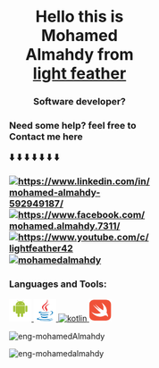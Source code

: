 <link rel="stylesheet" href="https://cdn.jsdelivr.net/gh/devicons/devicon@v2.15.1/devicon.min.css">
<div   
    style ="margin: auto;
            width: 50%;
            padding: 10px;">

  <h1 align="center">Hello this is Mohamed Almahdy from 
    <a href="https://www.youtube.com/@LightFeather42">light feather</a>
  </h1>
  <h3 align="center">Software developer?</h3>

  <h3 align="left">Need some help? feel free to Contact me here
    <p > ⬇️ ⬇️ ⬇️ ⬇️ ⬇️ ⬇️️ ⬇️️</p>
    <p align="left">
      <a href="https://www.linkedin.com/in/mohamed-almahdy-592949187/" target="blank"><img align="center" src="https://raw.githubusercontent.com/rahuldkjain/github-profile-readme-generator/master/src/images/icons/Social/linked-in-alt.svg" alt="https://www.linkedin.com/in/mohamed-almahdy-592949187/" height="30" width="40" /></a>
      <a href="https://www.facebook.com/mohamed.almahdy.7311/" target="blank"><img align="center" src="https://raw.githubusercontent.com/rahuldkjain/github-profile-readme-generator/master/src/images/icons/Social/facebook.svg" alt="https://www.facebook.com/mohamed.almahdy.7311/" height="30" width="40" /></a>
      <a href="https://www.youtube.com/c/lightfeather42" target="blank"><img align="center" src="https://raw.githubusercontent.com/rahuldkjain/github-profile-readme-generator/master/src/images/icons/Social/youtube.svg" alt="https://www.youtube.com/c/lightfeather42" height="30" width="40" /></a>
      <a href="https://codeforces.com/profile/mohamedalmahdy" target="blank"><img align="center" src="https://raw.githubusercontent.com/rahuldkjain/github-profile-readme-generator/master/src/images/icons/Social/codeforces.svg" alt="mohamedalmahdy" height="30" width="40" /></a>
    </p>
  </h3>


  <h3 align="left">Languages and Tools:</h3>
  <p align="left">
    <a href="https://developer.android.com" target="_blank" rel="noreferrer"> 
        <img src="https://raw.githubusercontent.com/devicons/devicon/master/icons/android/android-original-wordmark.svg" alt="android" width="40" height="40"/>
    </a>
    <a href="https://www.java.com" target="_blank" rel="noreferrer">
        <img src="https://raw.githubusercontent.com/devicons/devicon/master/icons/java/java-original.svg" alt="java" width="40" height="40"/>
    </a> 
    <a href="https://kotlinlang.org" target="_blank" rel="noreferrer">
        <img src="https://www.vectorlogo.zone/logos/kotlinlang/kotlinlang-icon.svg" alt="kotlin" width="40" height="40"/> 
    </a> 
    <a href="https://reactjs.org/" target="_blank" rel="noreferrer"> 
        <img src="https://raw.githubusercontent.com/devicons/devicon/master/icons/swift/swift-original.svg" alt="swift" width="40" height="40"/> 
    </a>
  </p>

  <p>
    <img align="center" src="https://github-readme-stats.vercel.app/api?username=eng-mohamedalmahdy&show_icons=true&locale=en&theme=radical" alt="eng-mohamedAlmahdy" />
  </p>

  <p>
    <img align="left" src="https://github-readme-stats.vercel.app/api/top-langs?username=eng-mohamedalmahdy&show_icons=true&locale=en&layout=compact&theme=radical" alt="eng-mohamedalmahdy" />
  </p>

</div>
